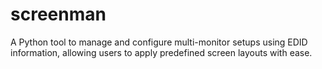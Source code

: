 # screenman
A Python tool to manage and configure multi-monitor setups using EDID information, allowing users to apply predefined screen layouts with ease.
